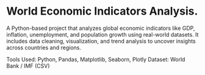 # World Economic Indicators Analysis.
A Python-based project that analyzes global economic indicators like GDP, inflation, unemployment, and population growth using real-world datasets. It includes data cleaning, visualization, and trend analysis to uncover insights across countries and regions.

Tools Used: Python, Pandas, Matplotlib, Seaborn, Plotly
Dataset: World Bank / IMF (CSV)
